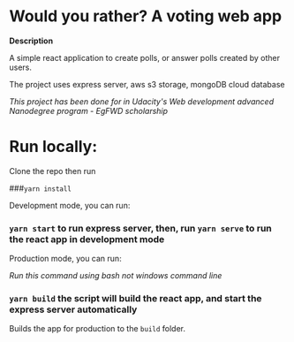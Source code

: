 # Would you rather? A voting web app


**Description**

A simple react application to create polls, or answer polls created by other users.

The project uses express server, aws s3 storage, mongoDB cloud database

*This project has been done for in Udacity's Web development advanced Nanodegree program - EgFWD scholarship*

# Run locally:

Clone the repo then run

###`yarn install`

Development mode, you can run:

### `yarn start` to run express server, then, run `yarn serve` to run the react app in development mode

Production mode, you can run:

*Run this command using bash not windows command line*
### `yarn build` the script will build the react app, and start the express server automatically 

Builds the app for production to the `build` folder.
